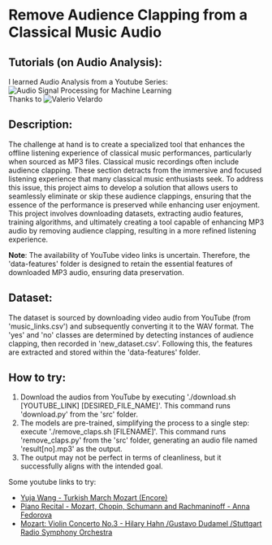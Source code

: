 # Remove Audience Clapping from a Classical Music Audio

## Tutorials (on Audio Analysis):
I learned Audio Analysis from a Youtube Series:
![Audio Signal Processing for Machine Learning](https://www.youtube.com/playlist?list=PL-wATfeyAMNqIee7cH3q1bh4QJFAaeNv0)
<br>
Thanks to ![Valerio Velardo](https://www.youtube.com/@ValerioVelardoTheSoundofAI)

## Description:
The challenge at hand is to create a specialized tool that enhances the offline listening experience of classical music performances, particularly when sourced as MP3 files. Classical music recordings often include audience clapping. These section detracts from the immersive and focused listening experience that many classical music enthusiasts seek. To address this issue, this project aims to develop a solution that allows users to seamlessly eliminate or skip these audience clappings, ensuring that the essence of the performance is preserved while enhancing user enjoyment. This project involves downloading datasets, extracting audio features, training algorithms, and ultimately creating a tool capable of enhancing MP3 audio by removing audience clapping, resulting in a more refined listening experience.

**Note**: The availability of YouTube video links is uncertain. Therefore, the 'data-features' folder is designed to retain the essential features of downloaded MP3 audio, ensuring data preservation.

## Dataset:
The dataset is sourced by downloading video audio from YouTube (from 'music_links.csv') and subsequently converting it to the WAV format. The 'yes' and 'no' classes are determined by detecting instances of audience clapping, then recorded in 'new_dataset.csv'. Following this, the features are extracted and stored within the 'data-features' folder.

## How to try:
1. Download the audios from YouTube by executing './download.sh [YOUTUBE_LINK] [DESIRED_FILE_NAME]'. This command runs 'download.py' from the 'src' folder.
2. The models are pre-trained, simplifying the process to a single step: execute './remove_claps.sh [FILENAME]'. This command runs 'remove_claps.py' from the 'src' folder, generating an audio file named 'result[no].mp3' as the output.
3. The output may not be perfect in terms of cleanliness, but it successfully aligns with the intended goal.

Some youtube links to try:
- [Yuja Wang - Turkish March Mozart (Encore)](https://www.youtube.com/watch?v=pHM52-QR-e0)
- [Piano Recital - Mozart, Chopin, Schumann and Rachmaninoff - Anna Fedorova](https://www.youtube.com/watch?v=V5cerHBgMDw)
- [Mozart: Violin Concerto No.3 - Hilary Hahn /Gustavo Dudamel /Stuttgart Radio Symphony Orchestra](https://www.youtube.com/watch?v=IhQAtkXOK6o)
